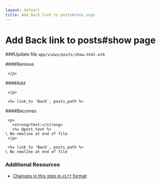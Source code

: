 ```yaml
---
layout: default
title: Add Back link to posts#show page
---
```


<h1 id="main">Add Back link to posts#show page</h1>

###Update file `app/views/posts/show.html.erb`

####Remove
```
 </p>
```


####Add
```
 </p>
 
 <%= link_to 'Back', posts_path %>
```


####Becomes
```
 <p>
   <strong>Text:</strong>
   <%= @post.text %>
\ No newline at end of file
 </p>
 
 <%= link_to 'Back', posts_path %>
\ No newline at end of file

```



### Additional Resources

* [Changes in this step in `diff` format](https://github.com/software-academy/rails_getting_started_bdd/commit/6a0c4a76a91df75d37bd0aecd75d94a8a23d134f)

